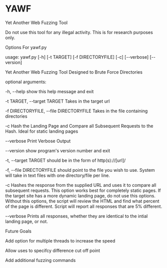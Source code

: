 # YAWF
Yet Another Web Fuzzing Tool

Do not use this tool for any illegal activity.  This is for research purposes only. 

Options For yawf.py 

usage: yawf.py [-h] [-t TARGET] [-f DIRECTORYFILE] [-c] [--verbose] [--version] 

Yet Another Web Fuzzing Tool Designed to Brute Force Directories

optional arguments:

  -h, --help            show this help message and exit
  
  -t TARGET, --target TARGET
                        Takes in the target url
                        
  -f DIRECTORYFILE, --file DIRECTORYFILE
                        Takes in the file containing directories
                        
  -c                    Hash the Landing Page and Compare all Subsequent
                        Requests to the Hash. Ideal for static landing pages
                        
  --verbose             Print Verbose Output
  
  --version             show program's version number and exit

-t, --target
            TARGET should be in the form of http(s)://[url]/
            
-f, --file
            DIRECTORYFILE should point to the file you wish to use.
            System will take in text files with one directory/file per line.
            
 -c         Hashes the response from the supplied URL and uses it to compare all subsequent requests.
            This option works best for completely static pages.
            If the target site has a more dynamic landing page, do not use this options.  
            Without this options, the script will review the HTML and find what percent of the page is different.
            Script will report all responses that are 5% different.
            
  --verbose Prints all responses, whether they are identical to the intial landing page, or not. 
  
  
 Future Goals
 
 Add option for multiple threads to increase the speed
 
 Allow uses to specifcy difference cut off point
 
 Add additional fuzzing commands
